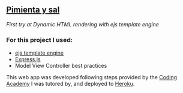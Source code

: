 [Pimienta y sal](https://pimienta-y-sal.herokuapp.com/)
---

_First try at Dynamic HTML rendering with ejs template engine_
<h3>For this project I used:</h3>  

- [ejs template engine](https://ejs.co/)
- [Express.js](https://expressjs.com/)
- Model View Controller best practices

This web app was developed following steps provided by the [Coding Academy](https://www.digitalhouse.com/) I was tutored by, and deployed to [Heroku](https://devcenter.heroku.com/start).